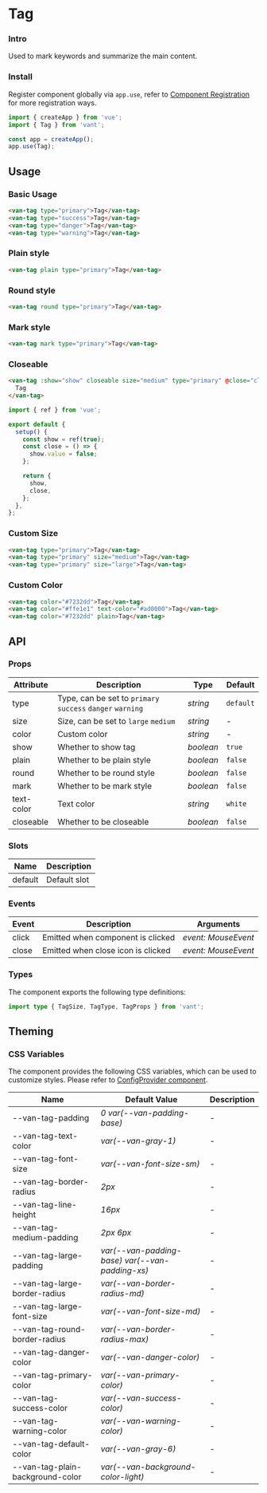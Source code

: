 # Tag

### Intro

Used to mark keywords and summarize the main content.

### Install

Register component globally via `app.use`, refer to [Component Registration](#/en-US/advanced-usage#zu-jian-zhu-ce) for more registration ways.

```js
import { createApp } from 'vue';
import { Tag } from 'vant';

const app = createApp();
app.use(Tag);
```

## Usage

### Basic Usage

```html
<van-tag type="primary">Tag</van-tag>
<van-tag type="success">Tag</van-tag>
<van-tag type="danger">Tag</van-tag>
<van-tag type="warning">Tag</van-tag>
```

### Plain style

```html
<van-tag plain type="primary">Tag</van-tag>
```

### Round style

```html
<van-tag round type="primary">Tag</van-tag>
```

### Mark style

```html
<van-tag mark type="primary">Tag</van-tag>
```

### Closeable

```html
<van-tag :show="show" closeable size="medium" type="primary" @close="close">
  Tag
</van-tag>
```

```js
import { ref } from 'vue';

export default {
  setup() {
    const show = ref(true);
    const close = () => {
      show.value = false;
    };

    return {
      show,
      close,
    };
  },
};
```

### Custom Size

```html
<van-tag type="primary">Tag</van-tag>
<van-tag type="primary" size="medium">Tag</van-tag>
<van-tag type="primary" size="large">Tag</van-tag>
```

### Custom Color

```html
<van-tag color="#7232dd">Tag</van-tag>
<van-tag color="#ffe1e1" text-color="#ad0000">Tag</van-tag>
<van-tag color="#7232dd" plain>Tag</van-tag>
```

## API

### Props

| Attribute | Description | Type | Default |
| --- | --- | --- | --- |
| type | Type, can be set to `primary` `success` `danger` `warning` | _string_ | `default` |
| size | Size, can be set to `large` `medium` | _string_ | - |
| color | Custom color | _string_ | - |
| show | Whether to show tag | _boolean_ | `true` |
| plain | Whether to be plain style | _boolean_ | `false` |
| round | Whether to be round style | _boolean_ | `false` |
| mark | Whether to be mark style | _boolean_ | `false` |
| text-color | Text color | _string_ | `white` |
| closeable | Whether to be closeable | _boolean_ | `false` |

### Slots

| Name    | Description  |
| ------- | ------------ |
| default | Default slot |

### Events

| Event | Description                        | Arguments           |
| ----- | ---------------------------------- | ------------------- |
| click | Emitted when component is clicked  | _event: MouseEvent_ |
| close | Emitted when close icon is clicked | _event: MouseEvent_ |

### Types

The component exports the following type definitions:

```ts
import type { TagSize, TagType, TagProps } from 'vant';
```

## Theming

### CSS Variables

The component provides the following CSS variables, which can be used to customize styles. Please refer to [ConfigProvider component](#/en-US/config-provider).

| Name | Default Value | Description |
| --- | --- | --- |
| --van-tag-padding | _0 var(--van-padding-base)_ | - |
| --van-tag-text-color | _var(--van-gray-1)_ | - |
| --van-tag-font-size | _var(--van-font-size-sm)_ | - |
| --van-tag-border-radius | _2px_ | - |
| --van-tag-line-height | _16px_ | - |
| --van-tag-medium-padding | _2px 6px_ | - |
| --van-tag-large-padding | _var(--van-padding-base) var(--van-padding-xs)_ | - |
| --van-tag-large-border-radius | _var(--van-border-radius-md)_ | - |
| --van-tag-large-font-size | _var(--van-font-size-md)_ | - |
| --van-tag-round-border-radius | _var(--van-border-radius-max)_ | - |
| --van-tag-danger-color | _var(--van-danger-color)_ | - |
| --van-tag-primary-color | _var(--van-primary-color)_ | - |
| --van-tag-success-color | _var(--van-success-color)_ | - |
| --van-tag-warning-color | _var(--van-warning-color)_ | - |
| --van-tag-default-color | _var(--van-gray-6)_ | - |
| --van-tag-plain-background-color | _var(--van-background-color-light)_ | - |
